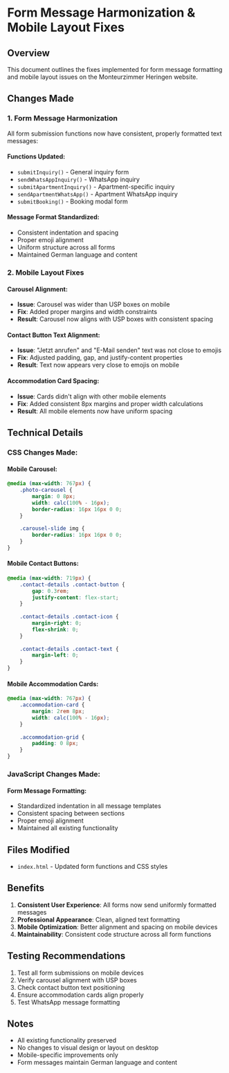 # Form Message Harmonization & Mobile Layout Fixes

## Overview
This document outlines the fixes implemented for form message formatting and mobile layout issues on the Monteurzimmer Heringen website.

## Changes Made

### 1. Form Message Harmonization
All form submission functions now have consistent, properly formatted text messages:

#### Functions Updated:
- `submitInquiry()` - General inquiry form
- `sendWhatsAppInquiry()` - WhatsApp inquiry
- `submitApartmentInquiry()` - Apartment-specific inquiry
- `sendApartmentWhatsApp()` - Apartment WhatsApp inquiry
- `submitBooking()` - Booking modal form

#### Message Format Standardized:
- Consistent indentation and spacing
- Proper emoji alignment
- Uniform structure across all forms
- Maintained German language and content

### 2. Mobile Layout Fixes

#### Carousel Alignment:
- **Issue**: Carousel was wider than USP boxes on mobile
- **Fix**: Added proper margins and width constraints
- **Result**: Carousel now aligns with USP boxes with consistent spacing

#### Contact Button Text Alignment:
- **Issue**: "Jetzt anrufen" and "E-Mail senden" text was not close to emojis
- **Fix**: Adjusted padding, gap, and justify-content properties
- **Result**: Text now appears very close to emojis on mobile

#### Accommodation Card Spacing:
- **Issue**: Cards didn't align with other mobile elements
- **Fix**: Added consistent 8px margins and proper width calculations
- **Result**: All mobile elements now have uniform spacing

## Technical Details

### CSS Changes Made:

#### Mobile Carousel:
```css
@media (max-width: 767px) {
    .photo-carousel {
        margin: 0 8px;
        width: calc(100% - 16px);
        border-radius: 16px 16px 0 0;
    }
    
    .carousel-slide img {
        border-radius: 16px 16px 0 0;
    }
}
```

#### Mobile Contact Buttons:
```css
@media (max-width: 719px) {
    .contact-details .contact-button {
        gap: 0.3rem;
        justify-content: flex-start;
    }
    
    .contact-details .contact-icon {
        margin-right: 0;
        flex-shrink: 0;
    }
    
    .contact-details .contact-text {
        margin-left: 0;
    }
}
```

#### Mobile Accommodation Cards:
```css
@media (max-width: 767px) {
    .accommodation-card {
        margin: 2rem 8px;
        width: calc(100% - 16px);
    }
    
    .accommodation-grid {
        padding: 0 8px;
    }
}
```

### JavaScript Changes Made:

#### Form Message Formatting:
- Standardized indentation in all message templates
- Consistent spacing between sections
- Proper emoji alignment
- Maintained all existing functionality

## Files Modified
- `index.html` - Updated form functions and CSS styles

## Benefits
1. **Consistent User Experience**: All forms now send uniformly formatted messages
2. **Professional Appearance**: Clean, aligned text formatting
3. **Mobile Optimization**: Better alignment and spacing on mobile devices
4. **Maintainability**: Consistent code structure across all form functions

## Testing Recommendations
1. Test all form submissions on mobile devices
2. Verify carousel alignment with USP boxes
3. Check contact button text positioning
4. Ensure accommodation cards align properly
5. Test WhatsApp message formatting

## Notes
- All existing functionality preserved
- No changes to visual design or layout on desktop
- Mobile-specific improvements only
- Form messages maintain German language and content
